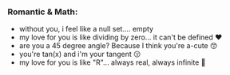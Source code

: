 ### Romantic & Math:
- without you, i feel like a null set.... empty <br>
- my love for you is like dividing by zero... it can't be defined ❤️
- are you a 45 degree angle? Because I think you're a-cute 😙
- you're tan(x) and i'm your tangent 😗
- my love for you is like "R"... always real, always infinite 💟
